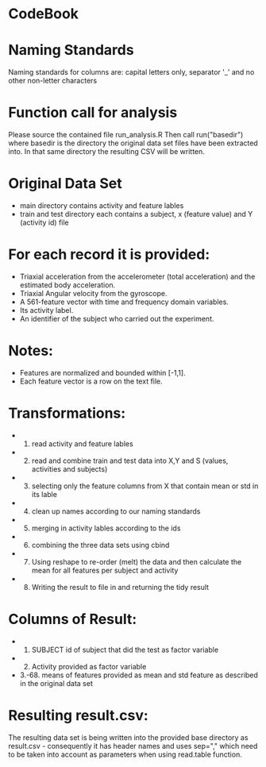 CodeBook
========================================================

Naming Standards
========================================================
Naming standards for columns are: capital letters only, separator '_' and no other non-letter characters

Function call for analysis
========================================================
Please source the contained file run_analysis.R
Then call run("basedir") where basedir is the directory the original data set files have been extracted into. In that same directory the resulting CSV will be written.

Original Data Set
========================================================
* main directory contains activity and feature lables
* train and test directory each contains a subject, x (feature value) and Y (activity id) file
 

For each record it is provided:
======================================
- Triaxial acceleration from the accelerometer (total acceleration) and the estimated body acceleration.
- Triaxial Angular velocity from the gyroscope. 
- A 561-feature vector with time and frequency domain variables. 
- Its activity label. 
- An identifier of the subject who carried out the experiment.

Notes: 
======
- Features are normalized and bounded within [-1,1].
- Each feature vector is a row on the text file.

Transformations: 
================
* 1. read activity and feature lables
* 2. read and combine train and test data into X,Y and S (values, activities and subjects)
* 3. selecting only the feature columns from X that contain mean or std in its lable
* 4. clean up names according to our naming standards
* 5. merging in activity lables according to the ids
* 6. combining the three data sets using cbind
* 7. Using reshape to re-order (melt) the data and then calculate the mean for all features per subject and activity
* 8. Writing the result to file in <basedir> and returning the tidy result

Columns of Result: 
==================
* 1. SUBJECT id of subject that did the test as factor variable
* 2. Activity provided as factor variable
* 3.-68. means of features provided as mean and std feature as described in the original data set

Resulting result.csv: 
=====================
The resulting data set is being written into the provided base directory as result.csv - consequently it has header names and uses sep="," which need to be taken into account as parameters when using read.table function.

